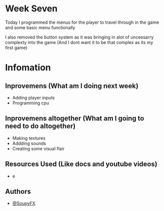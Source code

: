 # Week Seven
Today I programmed the menus for the player to travel through in the game and some basic menu functionally

I also removed the button system as it was bringing in alot of uncessarry complexty into the game (And I dont want it to be that complex as its my first game)


# Infomation
## Inprovemens (What am I doing next week)

- Adding player inputs
- Programming cpu

## Inprovemens altogether (What am I going to need to do altogether)

- Making textures
- Addding sounds
- Creating some visual flair

## Resources Used (Like docs and youtube videos)

- e

## Authors
- [@SoupyFX ](https://github.com/SoupyFX)
